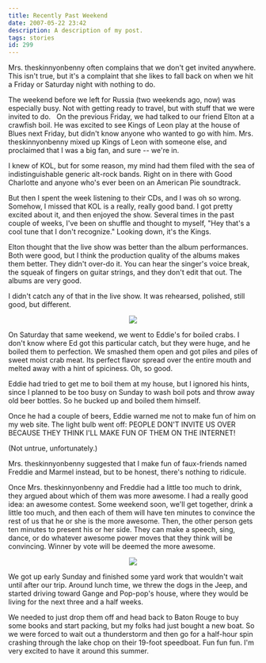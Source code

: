 ```yaml
---
title: Recently Past Weekend
date: 2007-05-22 23:42
description: A description of my post.
tags: stories
id: 299
---
```

Mrs. theskinnyonbenny often complains that we don't get invited anywhere.  This isn't true, but it's a complaint that she likes to fall back on when we hit a Friday or Saturday night with nothing to do.

The weekend before we left for Russia (two weekends ago, now) was especially busy.  Not with getting ready to travel, but with stuff that we were invited to do.
<span class="spanEndPreview">&nbsp;</span>
On the previous Friday, we had talked to our friend Elton at a crawfish boil.  He was excited to see Kings of Leon play at the house of Blues next Friday, but didn't know anyone who wanted to go with him.  Mrs. theskinnyonbenny mixed up Kings of Leon with someone else, and proclaimed that I was a big fan, and sure -- we're in.

I knew of KOL, but for some reason, my mind had them filed with the sea of indistinguishable generic alt-rock bands.  Right on in there with Good Charlotte and anyone who's ever been on an American Pie soundtrack.  

But then I spent the week listening to their CDs, and I was oh so wrong.  Somehow, I missed that KOL is a really, really good band.  I got pretty excited about it, and then enjoyed the show.  Several times in the past couple of weeks, I've been on shuffle and thought to myself, "Hey that's a cool tune that I don't recognize."  Looking down, it's the Kings.

Elton thought that the live show was better than the album performances.  Both were good, but I think the production quality of the albums makes them better.  They didn't over-do it.  You can hear the singer's voice break, the squeak of fingers on guitar strings, and they don't edit that out.  The albums are very good.  

I didn't catch any of that in the live show.  It was rehearsed, polished, still good, but different.

<center><img src="/img/greenline.gif"></center>

On Saturday that same weekend, we went to Eddie's for boiled crabs.  I don't know where Ed got this particular catch, but they were huge, and he boiled them to perfection.  We smashed them open and got piles and piles of sweet moist crab meat.  Its perfect flavor spread over the entire mouth and melted away with a hint of spiciness.  Oh, so good.

Eddie had tried to get me to boil them at my house, but I ignored his hints, since I planned to be too busy on Sunday to wash boil pots and throw away old beer bottles.  So he bucked up and boiled them himself.

Once he had a couple of beers, Eddie warned me not to make fun of him on my web site.  The light bulb went off:  PEOPLE DON'T INVITE US OVER BECAUSE THEY THINK I'LL MAKE FUN OF THEM ON THE INTERNET!

(Not untrue, unfortunately.)

Mrs. theskinnyonbenny suggested that I make fun of faux-friends named Freddie and Marmel instead, but to be honest, there's nothing to ridicule.

Once Mrs. theskinnyonbenny and Freddie had a little too much to drink, they argued about which of them was more awesome.  I had a really good idea:  an awesome contest.  Some weekend soon, we'll get together, drink a little too much, and then each of them will have ten minutes to convince the rest of us that he or she is the more awesome.  Then, the other person gets ten minutes to present his or her side.  They can make a speech, sing, dance, or do whatever awesome power moves that they think will be convincing.  Winner by vote will be deemed the more awesome.

<center><img src="/img/greenline.gif"></center>

We got up early Sunday and finished some yard work that wouldn't wait until after our trip.  Around lunch time, we threw the dogs in the Jeep, and started driving toward Gange and Pop-pop's house, where they would be living for the next three and a half weeks.

We needed to just drop them off and head back to Baton Rouge to buy some books and start packing, but my folks had just bought a new boat.  So we were forced to wait out a thunderstorm and then go for a half-hour spin crashing through the lake chop on their 19-foot speedboat.  Fun fun fun.  I'm very excited to have it around this summer.

